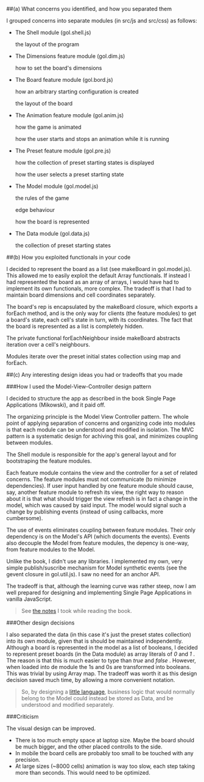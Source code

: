 
##(a) What concerns you identified, and how you separated them

I grouped concerns into separate modules (in src/js and src/css) as follows:

- The Shell module (gol.shell.js)

  the layout of the program

- The Dimensions feature module (gol.dim.js)

  how to set the board's dimensions

- The Board feature module (gol.bord.js)

  how an arbitrary starting configuration is created

  the layout of the board

- The Animation feature module (gol.anim.js)

  how the game is animated 
  
  how the user starts and stops an animation while it is running
  
- The Preset feature module (gol.pre.js)

  how the collection of preset starting states is displayed
  
  how the user selects a preset starting state

- The Model module (gol.model.js)

  the rules of the game
  
  edge behaviour
  
  how the board is represented

- The Data module  (gol.data.js)

  the collection of preset starting states
  

##(b) How you exploited functionals in your code

I decided to represent the board as a list (see makeBoard in gol.model.js).
This allowed me to easily exploit the default Array functionals. If instead I had represented the board as an array of arrays, I would have had to implement its own functionals, more complex. The tradeoff is that I had to maintain board dimensions and cell coordinates separately.

The board's rep is encapsulated by the makeBoard closure, which exports a forEach method, and is the only way for clients (the feature modules) to get a board's state, each cell's state in turn, with its coordinates. The fact that the board is represented as a list is completely hidden.

The private functional forEachNeighbour inside makeBoard abstracts iteration over a cell's neighbours.

Modules iterate over the preset initial states collection using map and forEach.


##(c) Any interesting design ideas you had or tradeoffs that you made

###How I used the Model-View-Controller design pattern

I decided to structure the app as described in the book Single Page Applications (Mikowski), and it paid off. 

The organizing principle is the Model View Controller pattern. 
The whole point of applying separation of concerns and organizing code into modules is that each module can be understood and modified in isolation. The MVC pattern is a systematic design for achiving this goal, and minimizes coupling between modules.

The Shell module is responsible for the app's general layout and for bootstraping the feature modules.

Each feature module contains the view and the controller for a set of related concerns.
The feature modules must not communicate (to minimize dependencies). If user input handled by one feature module should cause, say, another feature module to refresh its view, the right way to reason about it is that what should trigger the view refresh is in fact a change in the model, which was caused by said input. The model would signal such a change by publishing events (instead of using callbacks, more cumbersome). 

The use of events eliminates coupling between feature modules. Their only dependency is on the Model's API (which documents the events). Events also decouple the Model from feature modules, the depency is one-way, from feature modules to the Model.

Unlike the book, I didn't use any libraries. I implemented my own, very simple publish/suscribe mechanism for Model synthetic events (see the gevent closure in gol.util.js). I saw no need for an anchor API.

The tradeoff is that,  although the learning curve was rather steep, now I am well prepared for designing and implementing Single Page Applications in vanilla JavaScript.

> See [the notes](https://docs.google.com/document/d/1CE09C3VuBsZ4lW5KP41j-aJsDtCUVR_rPev98pJtt7w/edit?usp=sharing) I took while reading the book.

###Other design decisions

I also separated the data (in this case it's just the preset states collection) into its own module, given that is should be maintained independently. Although a board is represented in the model as a list of booleans, I decided to represent preset boards (in the Data module) as array literals of  _0_  and  _1_ . The reason is that this is much easier to type than  _true_  and   _false_ . However, when loaded into de module the 1s and 0s are transformed into booleans. This was trivial by using Array map. The tradeoff was worth it as this design decision saved much time, by allowing a more convenient notation.

> So, by designing a [little language](https://ocw.mit.edu/ans7870/6/6.005/s16/classes/26-little-languages/index.html), business logic that would normally belong to the Model could instead be stored as Data, and be understood and modified separately.

###Criticism

The visual design can be improved. 
- There is too much empty space at laptop size. Maybe the board should be much bigger, and the other placed controlls to the side. 
- In mobile the board cells are probably too small to be touched with any precision.
- At large sizes (~8000 cells) animation is way too slow, each step taking more than seconds. This would need to be optimized.
